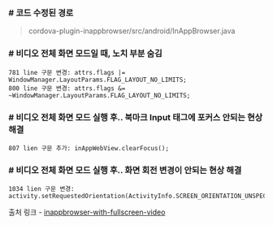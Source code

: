 ### # 코드 수정된 경로

> cordova-plugin-inappbrowser/src/android/InAppBrowser.java


### # 비디오 전체 화면 모드일 때, 노치 부분 숨김
    781 line 구문 변경: attrs.flags |= WindowManager.LayoutParams.FLAG_LAYOUT_NO_LIMITS;
    800 line 구문 변경: attrs.flags &= ~WindowManager.LayoutParams.FLAG_LAYOUT_NO_LIMITS;


### # 비디오 전체 화면 모드 실행 후.. 북마크 Input 태그에 포커스 안되는 현상 해결
    807 lien 구문 추가: inAppWebView.clearFocus();


### # 비디오 전체 화면 모드 실행 후.. 화면 회전 변경이 안되는 현상 해결
    1034 lien 구문 변경: activity.setRequestedOrientation(ActivityInfo.SCREEN_ORIENTATION_UNSPECIFIED);
    

출처 링크 - [inappbrowser-with-fullscreen-video](https://github.com/The-White-Fang/cordova-plugin-inappbrowser/tree/inappbrowser-with-fullscreen-video)

